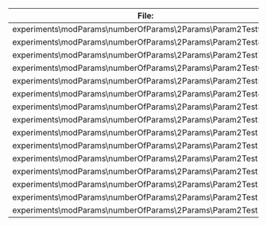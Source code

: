 File:|Version0|Version1|Version2
---|---|---|---
experiments\modParams\numberOfParams\2Params\Param2Test9.sa|25 KB|23 KB|23 KB
experiments\modParams\numberOfParams\2Params\Param2Test8.sa|25 KB|22 KB|22 KB
experiments\modParams\numberOfParams\2Params\Param2Test7.sa|25 KB|23 KB|23 KB
experiments\modParams\numberOfParams\2Params\Param2Test6.sa|25 KB|23 KB|23 KB
experiments\modParams\numberOfParams\2Params\Param2Test5.sa|25 KB|23 KB|23 KB
experiments\modParams\numberOfParams\2Params\Param2Test4.sa|25 KB|23 KB|23 KB
experiments\modParams\numberOfParams\2Params\Param2Test3.sa|25 KB|23 KB|23 KB
experiments\modParams\numberOfParams\2Params\Param2Test2.sa|25 KB|22 KB|22 KB
experiments\modParams\numberOfParams\2Params\Param2Test15.sa|26 KB|24 KB|24 KB
experiments\modParams\numberOfParams\2Params\Param2Test14.sa|25 KB|23 KB|23 KB
experiments\modParams\numberOfParams\2Params\Param2Test13.sa|26 KB|23 KB|23 KB
experiments\modParams\numberOfParams\2Params\Param2Test12.sa|26 KB|24 KB|24 KB
experiments\modParams\numberOfParams\2Params\Param2Test11.sa|26 KB|23 KB|23 KB
experiments\modParams\numberOfParams\2Params\Param2Test10.sa|25 KB|23 KB|23 KB
experiments\modParams\numberOfParams\2Params\Param2Test1.sa|25 KB|23 KB|23 KB
